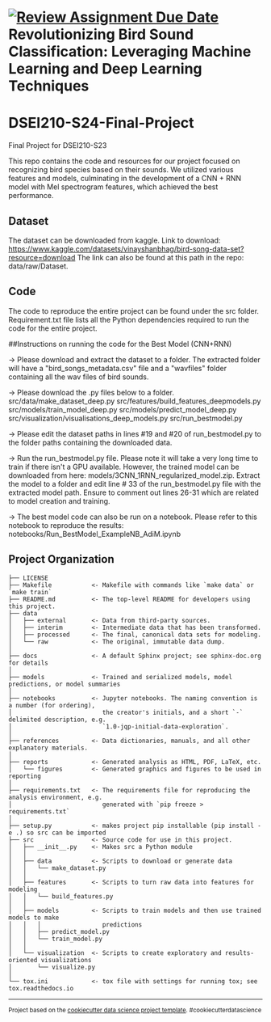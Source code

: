 [![Review Assignment Due Date](https://classroom.github.com/assets/deadline-readme-button-24ddc0f5d75046c5622901739e7c5dd533143b0c8e959d652212380cedb1ea36.svg)](https://classroom.github.com/a/LkCf-P6F)
Revolutionizing Bird Sound Classification: Leveraging Machine Learning and Deep Learning Techniques
==============================
# DSEI210-S24-Final-Project
Final Project for DSEI210-S23 

This repo contains the code and resources for our project focused on recognizing bird species based on their sounds. We utilized various features and models, culminating in the development of a CNN + RNN model with Mel spectrogram features, which achieved the best performance.

## Dataset
The dataset can be downloaded from kaggle. Link to download: https://www.kaggle.com/datasets/vinayshanbhag/bird-song-data-set?resource=download
The link can also be found at this path in the repo: data/raw/Dataset. 

## Code
The code to reproduce the entire project can be found under the src folder. Requirement.txt file lists all the Python dependencies required to run the code for the entire project. 

##Instructions on running the code for the Best Model (CNN+RNN)

-> Please download and extract the dataset to a folder. The extracted folder will have a "bird_songs_metadata.csv" file and a "wavfiles" folder containing all the wav files of bird sounds.

-> Please download the .py files below to a folder.
src/data/make_dataset_deep.py
src/features/build_features_deepmodels.py
src/models/train_model_deep.py
src/models/predict_model_deep.py
src/visualization/visualisations_deep_models.py
src/run_bestmodel.py

-> Please edit the dataset paths in lines #19 and #20 of run_bestmodel.py to the folder paths containing the downloaded data. 

-> Run the run_bestmodel.py file. Please note it will take a very long time to train if there isn't a GPU available. However, the trained model can be downloaded from here: models/3CNN_1RNN_regularized_model.zip. Extract the model to a folder and edit line # 33 of the run_bestmodel.py file with the extracted model path. Ensure to comment out lines 26-31 which are related to model creation and training.

-> The best model code can also be run on a notebook. Please refer to this notebook to reproduce the results: notebooks/Run_BestModel_ExampleNB_AdiM.ipynb












Project Organization
------------

    ├── LICENSE
    ├── Makefile           <- Makefile with commands like `make data` or `make train`
    ├── README.md          <- The top-level README for developers using this project.
    ├── data
    │   ├── external       <- Data from third-party sources.
    │   ├── interim        <- Intermediate data that has been transformed.
    │   ├── processed      <- The final, canonical data sets for modeling.
    │   └── raw            <- The original, immutable data dump.
    │
    ├── docs               <- A default Sphinx project; see sphinx-doc.org for details
    │
    ├── models             <- Trained and serialized models, model predictions, or model summaries
    │
    ├── notebooks          <- Jupyter notebooks. The naming convention is a number (for ordering),
    │                         the creator's initials, and a short `-` delimited description, e.g.
    │                         `1.0-jqp-initial-data-exploration`.
    │
    ├── references         <- Data dictionaries, manuals, and all other explanatory materials.
    │
    ├── reports            <- Generated analysis as HTML, PDF, LaTeX, etc.
    │   └── figures        <- Generated graphics and figures to be used in reporting
    │
    ├── requirements.txt   <- The requirements file for reproducing the analysis environment, e.g.
    │                         generated with `pip freeze > requirements.txt`
    │
    ├── setup.py           <- makes project pip installable (pip install -e .) so src can be imported
    ├── src                <- Source code for use in this project.
    │   ├── __init__.py    <- Makes src a Python module
    │   │
    │   ├── data           <- Scripts to download or generate data
    │   │   └── make_dataset.py
    │   │
    │   ├── features       <- Scripts to turn raw data into features for modeling
    │   │   └── build_features.py
    │   │
    │   ├── models         <- Scripts to train models and then use trained models to make
    │   │   │                 predictions
    │   │   ├── predict_model.py
    │   │   └── train_model.py
    │   │
    │   └── visualization  <- Scripts to create exploratory and results-oriented visualizations
    │       └── visualize.py
    │
    └── tox.ini            <- tox file with settings for running tox; see tox.readthedocs.io


--------

<p><small>Project based on the <a target="_blank" href="https://drivendata.github.io/cookiecutter-data-science/">cookiecutter data science project template</a>. #cookiecutterdatascience</small></p>
